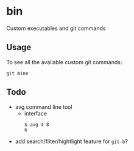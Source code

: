 # bin
Custom executables and git commands

## Usage
To see all the available custom git commands:
 ```
 git mine
 ```

## Todo
- avg command line tool
  - interface
    ```
    $ avg 4 8
    6
    ```
- add search/filter/hightlight feature for `git-b`?
